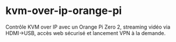 # kvm-over-ip-orange-pi
Contrôle KVM over IP avec un Orange Pi Zero 2, streaming vidéo via HDMI→USB, accès web sécurisé et lancement VPN à la demande.
